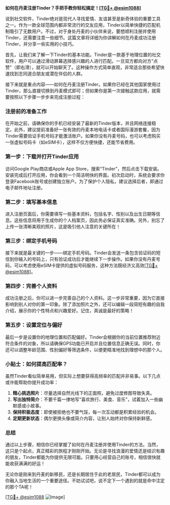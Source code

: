 **如何在丹麦注册Tinder？手把手教你轻松搞定！[[TG💪+ @esim1088](https://t.me/s/esim1088)]**

说到社交软件，Tinder绝对是现代人寻找爱情、友谊甚至是新奇体验的重要工具之一。作为一款全球范围内都非常流行的交友应用，Tinder以简单快捷的匹配机制吸引了无数用户。不过，对于身处丹麦的小伙伴来说，要想顺利注册并使用Tinder，还需要注意一些细节。这篇文章将详细为你讲解如何在丹麦成功注册Tinder，并分享一些实用的小技巧。

首先，让我们来了解一下Tinder的基本功能。Tinder是一款基于地理位置的社交软件，用户可以通过滑动屏幕选择感兴趣的人进行匹配。一旦双方都向对方“点赞”（即右滑），就可以开始聊天了。这种操作方式简单直观，非常适合那些希望快速找到志同道合朋友或潜在伴侣的人群。

接下来就是重点内容——如何在丹麦注册Tinder。如果你已经在其他国家使用过Tinder，那么直接切换到丹麦模式即可；但如果你是第一次接触这款应用，就需要按照以下步骤一步步来完成注册过程：

### 注册前的准备工作

在开始之前，请确保你的手机已经安装了最新的Tinder版本，并且网络连接稳定。此外，建议提前准备好一张有效的丹麦本地电话卡或者国际漫游套餐，因为Tinder需要验证手机号码才能激活账户。如果你没有丹麦号码，也可以考虑购买一张虚拟号码卡（如eSIM卡），这样不仅方便快捷，还能节省费用。

### 第一步：下载并打开Tinder应用

访问Google Play商店或Apple App Store，搜索“Tinder”，然后点击下载安装。安装完成后打开应用，你会看到一个简洁明快的界面。初次启动时，系统会要求你登录Facebook账号或创建独立账户。为了保护个人隐私，建议选择后者，即通过电子邮件地址注册。

### 第二步：填写基本信息

进入注册页面后，你需要填写一些基本资料，包括名字、性别以及出生日期等信息。这些信息将用于生成你的个人档案页，因此务必保证真实准确。另外，别忘了上传一张清晰美观的照片，这是吸引他人注意的关键所在！

### 第三步：绑定手机号码

接下来就是最关键的一步——绑定手机号码。Tinder会发送一条包含验证码的短信到你输入的号码上，只有验证成功后才能继续下一步操作。如果你没有丹麦号码，可以考虑使用eSIM卡提供的虚拟号码服务，这种方法既经济又高效[[TG💪+ @esim1088](https://t.me/s/esim1088)]。

### 第四步：完善个人资料

成功注册之后，你可以进一步完善自己的个人资料。这一步非常重要，因为它直接影响到别人对你的第一印象。除了添加照片之外，还可以编辑一段简短有趣的自我介绍，展示你的个性特点和兴趣爱好。记住，真诚是最好的策略！

### 第五步：设置定位与偏好

最后一步是设置你的地理位置和匹配偏好。Tinder会根据你的当前位置推荐附近符合条件的对象，所以请确保GPS功能已开启并且位置信息正确无误。同时，你还可以调整年龄范围、性别偏好等筛选条件，以便更精准地找到理想中的那个人。

### 小贴士：如何提高匹配率？

虽然Tinder看似简单易用，但实际上想要获得高频率的匹配并非易事。以下几点或许能帮助你提升成功率：

1. **精心挑选照片**：尽量选择自然光线下的正面照，避免过度修图导致失真。
2. **写出独特简介**：不要千篇一律地写“喜欢旅行、美食、音乐”，试着加入一些幽默感或小故事。
3. **保持积极态度**：即使被拒绝也不要气馁，每一次互动都是积累经验的机会。
4. **定期更新状态**：偶尔更换头像或简介内容，让别人始终对你保持新鲜感。

### 总结

通过以上步骤，相信你已经掌握了如何在丹麦注册并使用Tinder的方法。当然，这只是个起点，真正精彩的旅程才刚刚开始。无论是寻找浪漫的爱情还是结识有趣的朋友，Tinder都能为你提供无限可能。只要用心经营自己的账号，相信很快就能收获满满的好运！

无论你是刚来到丹麦的新移民，还是长期居住于此的老居民，Tinder都可以成为你融入当地生活的一个重要途径。不妨试试吧，说不定下一个遇到的就是命中注定的那个TA呢！

[[TG💪+ @esim1088](https://t.me/s/esim1088) ![Image](https://i.postimg.cc/4NQfJmqS/Snipaste-2025-05-13-00-14-12.png)]
